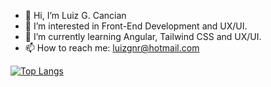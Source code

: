 - 👋 Hi, I’m Luiz G. Cancian
- 👀 I’m interested in Front-End Development and UX/UI.
- 🌱 I’m currently learning Angular, Tailwind CSS and UX/UI.
- 📫 How to reach me: luizgnr@hotmail.com

[![Top Langs](https://github-readme-stats-git-masterrstaa-rickstaa.vercel.app/api/top-langs/?username=luizgcancian)](https://github.com/anuraghazra/github-readme-stats)


<!---
luizgcancian/luizgcancian is a ✨ special ✨ repository because its `README.md` (this file) appears on your GitHub profile.
You can click the Preview link to take a look at your changes.
--->
